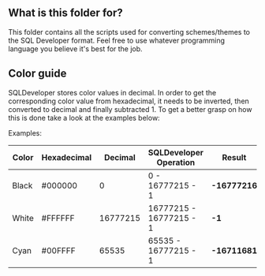 ## What is this folder for?
This folder contains all the scripts used for converting schemes/themes to the 
SQL Developer format. Feel free to use whatever programming language you believe
it's best for the job.

## Color guide
SQLDeveloper stores color values in decimal. In order to get the corresponding 
color value from hexadecimal, it needs to be inverted, then converted to 
decimal and finally subtracted 1. To get a better grasp on how this is done
take a look at the examples below:

Examples:

| Color | Hexadecimal | Decimal  | SQLDeveloper Operation  | Result        |
|-------|-------------|----------|-------------------------|---------------|
| Black | #000000     | 0        | 0 - 16777215 - 1        | **-16777216** |
| White | #FFFFFF     | 16777215 | 16777215 - 16777215 - 1 | **-1**        |
| Cyan  | #00FFFF     | 65535    | 65535 - 16777215 - 1    | **-16711681** |
